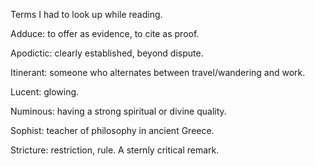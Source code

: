 Terms I had to look up while reading.

Adduce: to offer as evidence, to cite as proof.

Apodictic: clearly established, beyond dispute.

Itinerant: someone who alternates between travel/wandering and work.

Lucent: glowing.

Numinous: having a strong spiritual or divine quality.

Sophist: teacher of philosophy in ancient Greece.

Stricture: restriction, rule. A sternly critical remark.

